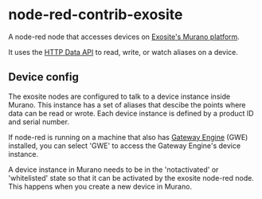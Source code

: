 # node-red-contrib-exosite

A node-red node that accesses devices on [Exosite's Murano
platform](http://exosite.com/).

It uses the [HTTP Data API](http://docs.exosite.com/murano/products/device_api/http/)
to read, write, or watch aliases on a device.

## Device config

The exosite nodes are configured to talk to a device instance inside Murano.  This
instance has a set of aliases that descibe the points where data can be read or
wrote.  Each device instance is defined by a product ID and serial number.

If node-red is running on a machine that also has [Gateway Engine](https://gateway-engine.exosite.io/index.html) (GWE)
installed, you can select 'GWE' to access the Gateway Engine's device instance.

A device instance in Murano needs to be in the 'notactivated' or 'whitelisted' state
so that it can be activated by the exosite node-red node.  This happens when you
create a new device in Murano.

